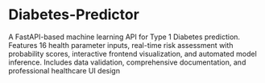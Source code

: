 # Diabetes-Predictor
A FastAPI-based machine learning API for Type 1 Diabetes prediction. Features 16 health parameter inputs, real-time risk assessment with probability scores, interactive frontend visualization, and automated model inference. Includes data validation, comprehensive documentation, and professional healthcare UI design
